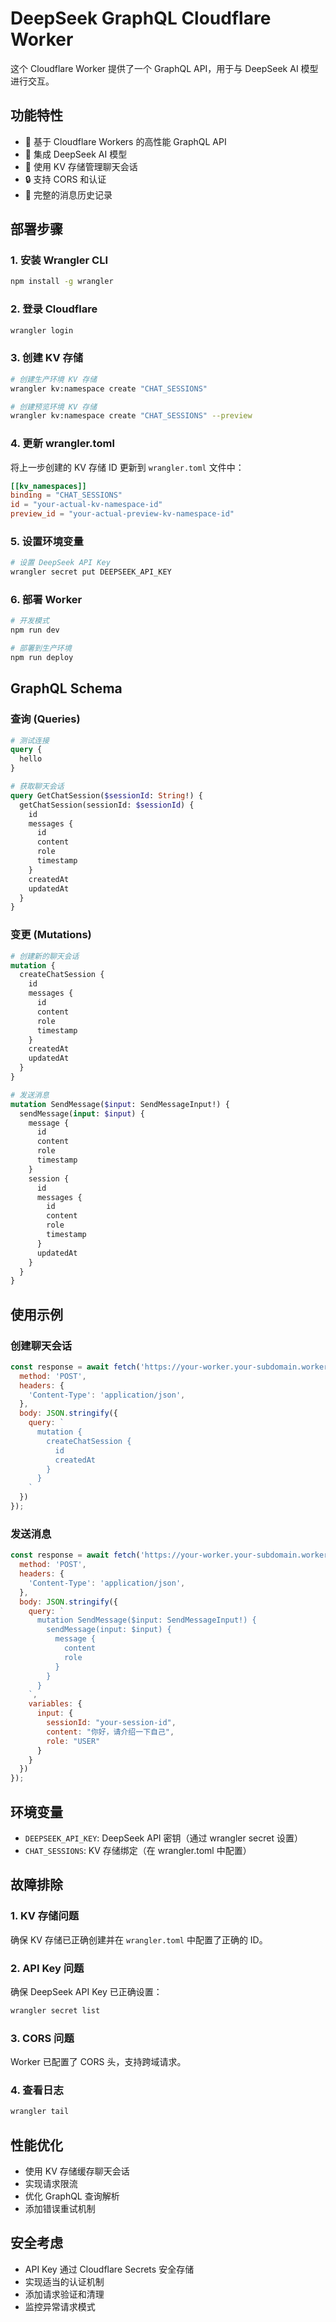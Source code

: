 # DeepSeek GraphQL Cloudflare Worker

这个 Cloudflare Worker 提供了一个 GraphQL API，用于与 DeepSeek AI 模型进行交互。

## 功能特性

- 🚀 基于 Cloudflare Workers 的高性能 GraphQL API
- 🤖 集成 DeepSeek AI 模型
- 💾 使用 KV 存储管理聊天会话
- 🔒 支持 CORS 和认证
- 📝 完整的消息历史记录

## 部署步骤

### 1. 安装 Wrangler CLI

```bash
npm install -g wrangler
```

### 2. 登录 Cloudflare

```bash
wrangler login
```

### 3. 创建 KV 存储

```bash
# 创建生产环境 KV 存储
wrangler kv:namespace create "CHAT_SESSIONS"

# 创建预览环境 KV 存储
wrangler kv:namespace create "CHAT_SESSIONS" --preview
```

### 4. 更新 wrangler.toml

将上一步创建的 KV 存储 ID 更新到 `wrangler.toml` 文件中：

```toml
[[kv_namespaces]]
binding = "CHAT_SESSIONS"
id = "your-actual-kv-namespace-id"
preview_id = "your-actual-preview-kv-namespace-id"
```

### 5. 设置环境变量

```bash
# 设置 DeepSeek API Key
wrangler secret put DEEPSEEK_API_KEY
```

### 6. 部署 Worker

```bash
# 开发模式
npm run dev

# 部署到生产环境
npm run deploy
```

## GraphQL Schema

### 查询 (Queries)

```graphql
# 测试连接
query {
  hello
}

# 获取聊天会话
query GetChatSession($sessionId: String!) {
  getChatSession(sessionId: $sessionId) {
    id
    messages {
      id
      content
      role
      timestamp
    }
    createdAt
    updatedAt
  }
}
```

### 变更 (Mutations)

```graphql
# 创建新的聊天会话
mutation {
  createChatSession {
    id
    messages {
      id
      content
      role
      timestamp
    }
    createdAt
    updatedAt
  }
}

# 发送消息
mutation SendMessage($input: SendMessageInput!) {
  sendMessage(input: $input) {
    message {
      id
      content
      role
      timestamp
    }
    session {
      id
      messages {
        id
        content
        role
        timestamp
      }
      updatedAt
    }
  }
}
```

## 使用示例

### 创建聊天会话

```javascript
const response = await fetch('https://your-worker.your-subdomain.workers.dev/', {
  method: 'POST',
  headers: {
    'Content-Type': 'application/json',
  },
  body: JSON.stringify({
    query: `
      mutation {
        createChatSession {
          id
          createdAt
        }
      }
    `
  })
});
```

### 发送消息

```javascript
const response = await fetch('https://your-worker.your-subdomain.workers.dev/', {
  method: 'POST',
  headers: {
    'Content-Type': 'application/json',
  },
  body: JSON.stringify({
    query: `
      mutation SendMessage($input: SendMessageInput!) {
        sendMessage(input: $input) {
          message {
            content
            role
          }
        }
      }
    `,
    variables: {
      input: {
        sessionId: "your-session-id",
        content: "你好，请介绍一下自己",
        role: "USER"
      }
    }
  })
});
```

## 环境变量

- `DEEPSEEK_API_KEY`: DeepSeek API 密钥（通过 wrangler secret 设置）
- `CHAT_SESSIONS`: KV 存储绑定（在 wrangler.toml 中配置）

## 故障排除

### 1. KV 存储问题

确保 KV 存储已正确创建并在 `wrangler.toml` 中配置了正确的 ID。

### 2. API Key 问题

确保 DeepSeek API Key 已正确设置：

```bash
wrangler secret list
```

### 3. CORS 问题

Worker 已配置了 CORS 头，支持跨域请求。

### 4. 查看日志

```bash
wrangler tail
```

## 性能优化

- 使用 KV 存储缓存聊天会话
- 实现请求限流
- 优化 GraphQL 查询解析
- 添加错误重试机制

## 安全考虑

- API Key 通过 Cloudflare Secrets 安全存储
- 实现适当的认证机制
- 添加请求验证和清理
- 监控异常请求模式